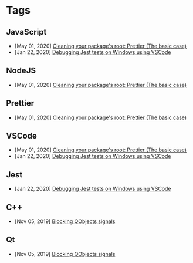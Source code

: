 # Tags

## JavaScript

- [May 01, 2020] [Cleaning your package's root: Prettier (The basic case)](../posts/package-tidiness-prettier-simple.md#cleaning-your-packages-root-prettier-the-basic-case)
- [Jan 22, 2020] [Debugging Jest tests on Windows using VSCode](../posts/debugging-jest-tests-on-windows-using-vscode.md#debugging-jest-tests-on-windows-using-vscode)

## NodeJS

- [May 01, 2020] [Cleaning your package's root: Prettier (The basic case)](../posts/package-tidiness-prettier-simple.md#cleaning-your-packages-root-prettier-the-basic-case)

## Prettier

- [May 01, 2020] [Cleaning your package's root: Prettier (The basic case)](../posts/package-tidiness-prettier-simple.md#cleaning-your-packages-root-prettier-the-basic-case)

## VSCode

- [May 01, 2020] [Cleaning your package's root: Prettier (The basic case)](../posts/package-tidiness-prettier-simple.md#cleaning-your-packages-root-prettier-the-basic-case)
- [Jan 22, 2020] [Debugging Jest tests on Windows using VSCode](../posts/debugging-jest-tests-on-windows-using-vscode.md#debugging-jest-tests-on-windows-using-vscode)

## Jest

- [Jan 22, 2020] [Debugging Jest tests on Windows using VSCode](../posts/debugging-jest-tests-on-windows-using-vscode.md#debugging-jest-tests-on-windows-using-vscode)

## C++

- [Nov 05, 2019] [Blocking QObjects signals](../posts/blocking-qobjects-signals.md#blocking-qobjects-signals)

## Qt

- [Nov 05, 2019] [Blocking QObjects signals](../posts/blocking-qobjects-signals.md#blocking-qobjects-signals)
